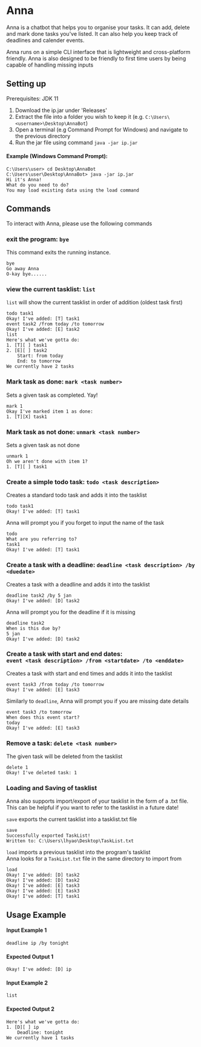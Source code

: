 # Anna

Anna is a chatbot that helps you to organise your tasks. It can add, 
delete and mark done tasks you've listed. It can also help you keep track of deadlines 
and calender events.

Anna runs on a simple CLI interface that is lightweight and cross-platform friendly. 
Anna is also designed to be friendly to first time users by being capable of handling missing inputs

## Setting up

Prerequisites: JDK 11
1. Download the ip.jar under 'Releases'
2. Extract the file into a folder you wish to keep it (e.g. `C:\Users\<username>\Desktop\AnnaBot`)
3. Open a terminal (e.g Command Prompt for Windows) and navigate to the previous directory<br>
4. Run the jar file using command `java -jar ip.jar`<br>
#### Example (Windows Command Prompt):
```
C:\Users\user> cd Desktop\AnnaBot
C:\Users\user\Desktop\AnnaBot> java -jar ip.jar
Hi it's Anna!
What do you need to do?
You may load existing data using the load command
```

## Commands
To interact with Anna, please use the following commands

### exit the program: `bye`
This command exits the running instance.
```
bye
Go away Anna
O-kay bye......
```
### view the current tasklist: `list`
`list` will show the current tasklist in order of addition (oldest task first)
```
todo task1
Okay! I've added: [T] task1
event task2 /from today /to tomorrow
Okay! I've added: [E] task2
list
Here's what we've gotta do:
1. [T][ ] task1
2. [E][ ] task2
    Start: from today
    End: to tomorrow
We currently have 2 tasks
```

### Mark task as done: `mark <task number>` 
Sets a given task as completed. Yay!
```
mark 1
Okay I've marked item 1 as done:
1. [T][X] task1
```

### Mark task as not done: `unmark <task number>` 
Sets a given task as not done
```
unmark 1
Oh we aren't done with item 1?
1. [T][ ] task1
```

### Create a simple todo task: `todo <task description>`
Creates a standard todo task and adds it into the tasklist
```
todo task1
Okay! I've added: [T] task1
```
Anna will prompt you if you forget to input the name of the task
```
todo
What are you referring to?
task1
Okay! I've added: [T] task1
```
### Create a task with a deadline: `deadline <task description> /by <duedate>`  
Creates a task with a deadline and adds it into the tasklist
```
deadline task2 /by 5 jan
Okay! I've added: [D] task2
```
Anna will prompt you for the deadline if it is missing
```
deadline task2
When is this due by?
5 jan
Okay! I've added: [D] task2
```
### Create a task with start and end dates:<br/>`event <task description> /from <startdate> /to <enddate>` 
Creates a task with start and end times and adds it into the tasklist
```
event task3 /from today /to tomorrow
Okay! I've added: [E] task3
```
Similarly to `deadline`, Anna will prompt you if you are missing date details
```
event task3 /to tomorrow
When does this event start?
today
Okay! I've added: [E] task3
```
### Remove a task: `delete <task number>` 
The given task will be deleted from the tasklist
```
delete 1
Okay! I've deleted task: 1
```
### Loading and Saving of tasklist
Anna also supports import/export of your tasklist in the form of a .txt file. This can be helpful if you want to refer to the tasklist in a future date!

`save` exports the current tasklist into a tasklist.txt file
```
save
Successfully exported TaskList!
Written to: C:\Users\lhyao\Desktop\TaskList.txt
```
`load` imports a previous tasklist into the program's tasklist <br>
Anna looks for a `TaskList.txt` file in the same directory to import from
```
load
Okay! I've added: [D] task2
Okay! I've added: [D] task2
Okay! I've added: [E] task3
Okay! I've added: [E] task3
Okay! I've added: [T] task1
```
## Usage Example

#### Input Example 1
`deadline ip /by tonight`

#### Expected Output 1
`Okay! I've added: [D] ip`

#### Input Example 2
`list`

#### Expected Output 2
```
Here's what we've gotta do:
1. [D][ ] ip 
    Deadline: tonight
We currently have 1 tasks
```